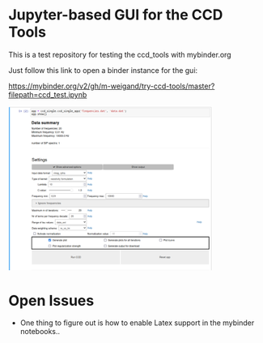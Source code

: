 # Jupyter-based GUI for the CCD Tools

This is a test repository for testing the ccd_tools with mybinder.org

Just follow this link to open a binder instance for the gui:

https://mybinder.org/v2/gh/m-weigand/try-ccd-tools/master?filepath=ccd_test.ipynb

<img src="screenshot.png" width="80%"/>

# Open Issues

* One thing to figure out is how to enable Latex support in the mybinder
notebooks..
